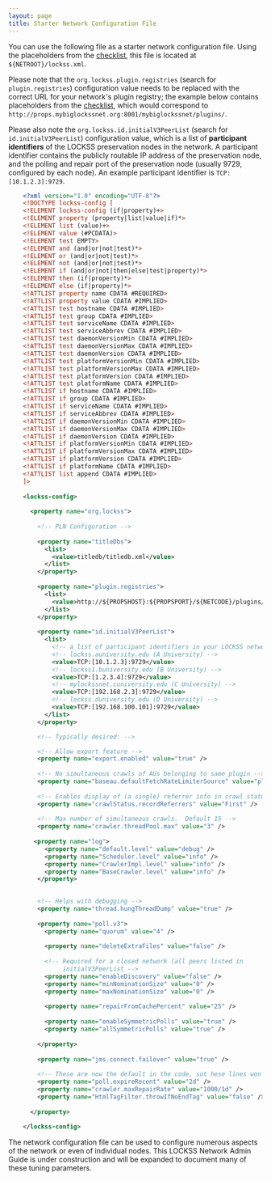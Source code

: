 ```yaml
---
layout: page
title: Starter Network Configuration File
---
```


You can use the following file as a starter network configuration file. Using the placeholders from the [checklist](props-server#cecklist), this file is located at `${NETROOT}/lockss.xml`.

Please note that the `org.lockss.plugin.registries` (search for `plugin.registries`) configuration value needs to be replaced with the correct URL for your network's plugin registry; the example below contains placeholders from the [checklist](props-server#cecklist), which would correspond to `http://props.mybiglockssnet.org:8001/mybiglockssnet/plugins/`.

Please also note the `org.lockss.id.initialV3PeerList` (search for `id.initialV3PeerList`) configuration value, which is a list of **participant identifiers** of the LOCKSS preservation nodes in the network. A participant identifier contains the publicly routable IP address of the preservation node, and the polling and repair port of the preservation node (usually 9729, configured by each node). An example participant identifier is `TCP:[10.1.2.3]:9729`.
```xml
    <?xml version="1.0" encoding="UTF-8"?>
    <!DOCTYPE lockss-config [
    <!ELEMENT lockss-config (if|property)+>
    <!ELEMENT property (property|list|value|if)*>
    <!ELEMENT list (value)+>
    <!ELEMENT value (#PCDATA)>
    <!ELEMENT test EMPTY>
    <!ELEMENT and (and|or|not|test)*>
    <!ELEMENT or (and|or|not|test)*>
    <!ELEMENT not (and|or|not|test)*>
    <!ELEMENT if (and|or|not|then|else|test|property)*>
    <!ELEMENT then (if|property)*>
    <!ELEMENT else (if|property)*>
    <!ATTLIST property name CDATA #REQUIRED>
    <!ATTLIST property value CDATA #IMPLIED>
    <!ATTLIST test hostname CDATA #IMPLIED>
    <!ATTLIST test group CDATA #IMPLIED>
    <!ATTLIST test serviceName CDATA #IMPLIED>
    <!ATTLIST test serviceAbbrev CDATA #IMPLIED>
    <!ATTLIST test daemonVersionMin CDATA #IMPLIED>
    <!ATTLIST test daemonVersionMax CDATA #IMPLIED>
    <!ATTLIST test daemonVersion CDATA #IMPLIED>
    <!ATTLIST test platformVersionMin CDATA #IMPLIED>
    <!ATTLIST test platformVersionMax CDATA #IMPLIED>
    <!ATTLIST test platformVersion CDATA #IMPLIED>
    <!ATTLIST test platformName CDATA #IMPLIED>
    <!ATTLIST if hostname CDATA #IMPLIED>
    <!ATTLIST if group CDATA #IMPLIED>
    <!ATTLIST if serviceName CDATA #IMPLIED>
    <!ATTLIST if serviceAbbrev CDATA #IMPLIED>
    <!ATTLIST if daemonVersionMin CDATA #IMPLIED>
    <!ATTLIST if daemonVersionMax CDATA #IMPLIED>
    <!ATTLIST if daemonVersion CDATA #IMPLIED>
    <!ATTLIST if platformVersionMin CDATA #IMPLIED>
    <!ATTLIST if platformVersionMax CDATA #IMPLIED>
    <!ATTLIST if platformVersion CDATA #IMPLIED>
    <!ATTLIST if platformName CDATA #IMPLIED>
    <!ATTLIST list append CDATA #IMPLIED>
    ]>
    
    <lockss-config>
    
      <property name="org.lockss">
    
        <!-- PLN Configuration -->
    
        <property name="titleDbs">
          <list>
            <value>titledb/titledb.xml</value>
          </list>
        </property>
    
        <property name="plugin.registries">
          <list>
            <value>http://${PROPSHOST}:${PROPSPORT}/${NETCODE}/plugins/</value>
          </list>
        </property>
    
        <property name="id.initialV3PeerList">
          <list>
            <!-- a list of participant identifiers in your LOCKSS network; example: -->
            <!-- lockss.auniversity.edu (A University) -->
            <value>TCP:[10.1.2.3]:9729</value>
            <!-- lockss1.buniversity.edu (B University) -->
            <value>TCP:[1.2.3.4]:9729</value>
            <!-- mylockssnet.cuniversity.edu (C University) -->
            <value>TCP:[192.168.2.3]:9729</value>
            <!-- lockss.duniversity.edu (D University) -->
            <value>TCP:[192.168.100.101]:9729</value>
          </list>
        </property>

        <!-- Typically desired: -->

        <!-- Allow export feature -->
        <property name="export.enabled" value="true" />
    
        <!-- No simultaneous crawls of AUs belonging to same plugin -->
        <property name="baseau.defaultFetchRateLimiterSource" value="plugin" />
    
        <!-- Enables display of (a single) referrer info in crawl status -->
        <property name="crawlStatus.recordReferrers" value="First" />
    
        <!-- Max number of simultaneous crawls.  Default 15 -->
        <property name="crawler.threadPool.max" value="3" />
    
       <property name="log">
          <property name="default.level" value="debug" />
          <property name="Scheduler.level" value="info" />
          <property name="CrawlerImpl.level" value="info" />
          <property name="BaseCrawler.level" value="info" />
        </property>
    

        <!-- Helps with debugging -->
        <property name="thread.hungThreadDump" value="true" />
    
        <property name="poll.v3">
          <property name="quorum" value="4" />
    
          <property name="deleteExtraFiles" value="false" />
    
          <!-- Required for a closed network (all peers listed in
               initialV3PeerList -->
          <property name="enableDiscovery" value="false" />
          <property name="minNominationSize" value="0" />
          <property name="maxNominationSize" value="0" />
    
          <property name="repairFromCachePercent" value="25" />
    
          <property name="enableSymmetricPolls" value="true" />
          <property name="allSymmetricPolls" value="true" />
    
        </property>
    
        <property name="jms.connect.failover" value="true" />
    
        <!-- These are now the default in the code, sot hese lines won't be necessary soon -->
        <property name="poll.expireRecent" value="2d" />
        <property name="crawler.maxRepairRate" value="1000/1d" />
        <property name="HtmlTagFilter.throwIfNoEndTag" value="false" />
    
      </property>
    
    </lockss-config>
```
The network configuration file can be used to configure numerous aspects of the network or even of individual nodes. This LOCKSS Network Admin Guide is under construction and will be expanded to document many of these tuning parameters.
